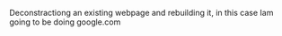  Deconstractiong an existing webpage and rebuilding it, in this case Iam 
 going to be doing google.com
